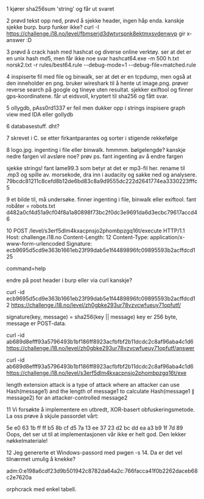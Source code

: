 1 kjører sha256sum 'string' og får ut svaret

2 prøvd tekst opp ned, prøvd å sjekke header, ingen håp enda. kanskje sjekke burp. burp funker ikke?
curl -I https://challenge.i18.no/level/fbmserjd3dwtvrspnk8ektmxsvdenwvp gir x-answer :D

3 prøvd å crack hash med hashcat og diverse online verktøy. ser at det er en unix hash md5, men får ikke noe svar
hashcat64.exe -m 500 h.txt norsk2.txt -r rules/best64.rule --debug-mode=1 --debug-file=matched.rule

4 inspiserte fil med file og binwalk, ser at det er en tcpdump, men også at den inneholder en png. bruker wireshark til å hente ut image.png. prøver reverse search på google og tineye uten resultat. sjekker exiftool og finner gps-koordinatene. får ut eidsvoll, kryptert til sha256 og fått svar.

5 ollygdb, pAss0rd1337 er feil men dukker opp i strings
inspisere graph view med IDA eller gollydb

6 databasestuff. dht?

7 skrevet i C. se etter firkantparantes og sorter i stigende rekkefølge

8 logo.jpg. ingenting i file eller binwalk. hmmmm. bølgelengde? kanskje nedre fargen vil avsløre noe? prøv ps. fant ingenting av å endre fargen

sjekke strings! fant lame99.3 som betyr at det er mp3-fil her.
rename til .mp3 og spille av. morsekode, dra inn i audacity og sakke ned og analysere.
79bcdc81211c8cefd8b12de6bd83c8a9d9555dc222d2641774ea3330223fffc5

9 et bilde til, må undersøke. finner ingenting i file, binwalk eller exiftool.
fant robåter = robots.txt
d482a0cf4d51a9cf04f8a1a80898f73bc2f0dc3e9691da6d3ecbc79617accd46

10 POST /level/s3erf5dlm4kxacpnsjo2phombpzgq16t/execute HTTP/1.1
Host: challenge.i18.no
Content-Length: 12
Content-Type: application/x-www-form-urlencoded
Signature: ecb9695d5cd9e363b1661eb23f99dab5e1f4489896fc09895593b2acffdcd125

command=help

endre på post header i burp eller via curl kanskje?

curl -id ecb9695d5cd9e363b1661eb23f99dab5e1f4489896fc09895593b2acffdcd12 https://challenge.i18.no/level/zh0gbke293ur78vzvcwfueuy71opfutf/

signature(key, message) = sha256(key || message)
key er 256 byte, message er POST-data.

curl -id ab689d8efff93a5796493b1bf186ff8923acfbfbf2b11dcdc2c8af96aba4c1d6 https://challenge.i18.no/level/zh0gbke293ur78vzvcwfueuy71opfutf/answer

curl -id ab689d8efff93a5796493b1bf186ff8923acfbfbf2b11dcdc2c8af96aba4c1d6 https://challenge.i18.no/level/s3erf5dlm4kxacpnsjo2phombpzgq16t/exe

length extension attack is a type of attack where an attacker can use Hash(message1) and the length of message1 to calculate Hash(message1 ∥ message2) for an attacker-controlled message2

11 Vi forsøkte å implementere en utbredt, XOR-basert obfuskeringsmetode. La oss prøve å skjule passordet vårt:

5e e0 63 1b ff ff b5 8b cf d5 7a 13 ee 37 23 d2 bc dd ea a3 b9 1f 7d 89
Oops, det ser ut til at implementasjonen vår ikke er helt god. Den lekker nøkkelmateriale!

12 Jeg genererte et Windows-passord med pwgen -s 14. Da er det vel tilnærmet umulig å knekke?

adm:0:e198a6cdf23d9b501942c8782da64a2c:766facca41f0b2262daceb68c2e7620a

orphcrack med enkel tabell.